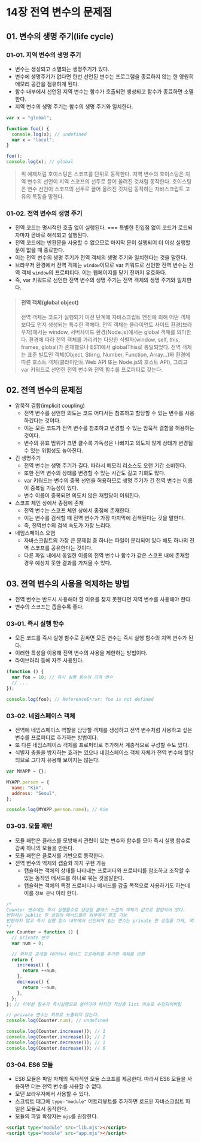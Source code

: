 # 14장 전역 변수의 문제점

## 01. 변수의 생명 주기(life cycle)

### 01-01. 지역 변수의 생명 주기

- 변수는 생성되고 소멸되는 생명주기가 있다.
- 변수에 생명주기가 없다면 한번 선언된 변수는 프로그램을 종료하지 않는 한 영원히 메모리 공간을 점유하게 된다.
- 함수 내부에서 선언된 지역 변수는 함수가 호출되면 생성되고 함수가 종료하면 소멸한다.
- 지역 변수의 생명 주기는 함수의 생명 주기와 일치한다.

```js
var x = "global";

function foo() {
  console.log(x); // undefined
  var x = "local";
}

foo();
console.log(x); // global
```

> 위 예제처럼 호이스팅은 스코프를 단위로 동작한다.
> 지역 변수의 호이스팅은 지역 변수의 선언이 지역 스코프의 선두로 끌어 올려진 것처럼 동작한다.
> 호이스팅은 변수 선언이 스코프의 선두로 끌어 올려진 것처럼 동작하는 자바스크립트 고유의 특징을 말한다.

### 01-02. 전역 변수의 생명 주기

- 전역 코드는 명시적인 호출 없이 실행된다. === 특별한 진입점 없이 코드가 로드되자마자 곧바로 해석되고 실행된다.
- 전역 코드에는 반환문을 사용할 수 없으므로 마지막 문이 실행되어 더 이상 실행할 문이 없을 때 종료한다.
- 이는 전역 변수의 생명 주기가 전역 객체의 생명 주기와 일치한다는 것을 말한다.
- 브라우저 환경에서 전역 객체는 `window`이므로 var 키워드로 선언한 전역 변수는 전역 객체 `window`의 프로퍼티다. 이는 웹페이지를 닫기 전까지 유효하다.
- 즉, var 키워드로 선언한 전역 변수의 생명 주기는 전역 객체의 생명 주기와 일치한다.

> #### 전역 객체(global object)
>
> 전역 객체는 코드가 실행되기 이전 단계에 자바스크립트 엔진에 의해 어떤 객체보다도 먼저 생성되는 특수한 객체다.
> 전역 객체는 클라이언트 사이드 환경(브라우저)에서는 window, 서버사이드 환경(Node.js)에서는 global 객체를 의미한다. 환경에 따라 전역 객체를 가리키는 다양한 식별자(window, self, this, frames, global)가 존재했으나 ES11에서 globalThis로 통일되었다.
> 전역 객체는 표준 빌트인 객체(Object, Stirng, Number, Function, Array...)와 환경에 따른 호스트 객체(클라이언트 Web API 또는 Node.js의 호스트 API), 그리고 var 키워드로 선언한 전역 변수와 전역 함수를 프로퍼티로 갖는다.

## 02. 전역 변수의 문제점

- 암묵적 결합(implicit coupling)
  - 전역 변수를 선언한 의도는 코드 어디서든 참조하고 할당할 수 있는 변수를 사용하겠다는 것이다.
  - 이는 모든 코드가 전역 변수를 참조하고 변경할 수 있는 암묵적 결함을 허용하는 것이다.
  - 변수의 유효 범위가 크면 클수록 가독성은 나빠지고 의도치 않게 상태가 변경될 수 있는 위험성도 높아진다.
- 긴 생명주기
  - 전역 변수는 생명 주기가 길다. 따라서 메모리 리소스도 오랜 기간 소비한다.
  - 또한 전역 변수의 상태를 변경할 수 있는 시간도 길고 기회도 많다.
  - var 키워드는 변수의 중복 선언을 허용하므로 생명 주기가 긴 전역 변수는 이름이 중복될 가능성이 있다.
  - 변수 이름이 중복되면 의도치 않은 재할당이 이뤄진다.
- 스코프 체인 상에서 종점에 존재
  - 전역 변수는 스코프 체인 상에서 종점에 존재한다.
  - 이는 변수를 검색할 때 전역 변수가 가장 마지막에 검색된다는 것을 말한다.
  - 즉, 전역변수의 검색 속도가 가장 느리다.
- 네임스페이스 오염
  - 자바스크립트의 가장 큰 문제점 중 하나는 파일이 분리되어 있다 해도 하나의 전역 스코프를 공유한다는 것이다.
  - 다른 파일 내에서 동일한 이름의 전역 변수나 함수가 같은 스코프 내에 존재할 경우 예상치 못한 결과를 가져올 수 있다.

## 03. 전역 변수의 사용을 억제하는 방법

- 전역 변수는 반드시 사용해야 할 이유를 찾지 못한다면 지역 변수를 사용해야 한다.
- 변수의 스코프는 좁을수록 좋다.

### 03-01. 즉시 실행 함수

- 모든 코드를 즉시 실행 함수로 감싸면 모든 변수는 즉시 실행 함수의 지역 변수가 된다.
- 이러한 특성을 이용해 전역 변수의 사용을 제한하는 방법이다.
- 라이브러리 등에 자주 사용된다.

```js
(function () {
  var foo = 10; // 즉시 실행 함수의 지역 변수
  // ...
});

console.log(foo); // ReferenceError: foo is not defined
```

### 03-02. 네임스페이스 객체

- 전역에 네임스페이스 역할을 담당할 객체를 생성하고 전역 변수처럼 사용하고 싶은 변수를 프로퍼티로 추가하는 방법이다.
- 또 다른 네임스페이스 객체를 프로퍼티로 추가해서 계층적으로 구성할 수도 있다.
- 식별자 충돌을 방지하는 효과는 있으나 네임스페이스 객체 자체가 전역 변수에 할당되므로 그다지 유용해 보이지는 않는다.

```js
var MYAPP = {};

MYAPP.person = {
  name: "Kim",
  address: "Seoul",
};

console.log(MYAPP.person.name); // Kim
```

### 03-03. 모듈 패턴

- 모듈 패턴은 클래스를 모방해서 관련이 있는 변수와 함수를 모아 즉시 실행 함수로 감싸 하나의 모듈을 만든다.
- 모듈 패턴은 클로저를 기반으로 동작한다.
- 전역 변수의 억제와 캡슐화 까지 구현 가능
  - 캡슐화는 객체의 상태를 나타내는 프로퍼티와 프로퍼티를 참조하고 조작할 수 있는 동작인 메서드를 하나로 묶는 것을말한다.
  - 캡슐화는 객체의 특정 프로퍼티나 메서드를 감출 목적으로 사용하기도 하는데 이를 `정보 은닉` 이라 한다.

```js
/*
Counter 변수에는 즉시 실행함수로 생성된 클래스 느낌의 객체가 값으로 할당되어 있다.
반환하는 public 한 성질의 메서드들은 외부에서 참조 가능
반환하지 않고 즉시 실행 함수 내부에서 선언되어 있는 변수는 private 한 성질을 가져, 외부에서 참조 불가능
*/
var Counter = function () {
  // private 변수
  var num = 0;

  // 외부로 공개할 데이터나 메서드 프로퍼티를 추가한 객체를 반환
  return {
    increase() {
      return ++num;
    },
    decrease() {
      return --num;
    },
  };
}; // 이부분 함수가 즉시실행으로 들어가야 하지만 작성중 lint 이슈로 수정되어버림

// private 변수는 외부로 노출되지 않는다.
console.log(Counter.num); // undefined

console.log(Counter.increase()); // 1
console.log(Counter.increase()); // 2
console.log(Counter.decrease()); // 1
console.log(Counter.decrease()); // 0
```

### 03-04. ES6 모듈

- ES6 모듈은 파일 자체의 독자적인 모듈 스코프를 제공한다. 따라서 ES6 모듈을 사용하면 더는 전역 변수를 사용할 수 없다.
- 모던 브라우저에서 사용할 수 있다.
- 스크립트 태그에 `type-"module"` 어트리뷰트를 추가하면 로드된 자바스크립트 파일은 모듈로서 동작한다.
- 모듈의 파일 확장자는 `mjs`를 권장한다.

```html
<script type="module" src="lib.mjs"></script>
<script type="module" src="app.mjs"></script>
```

